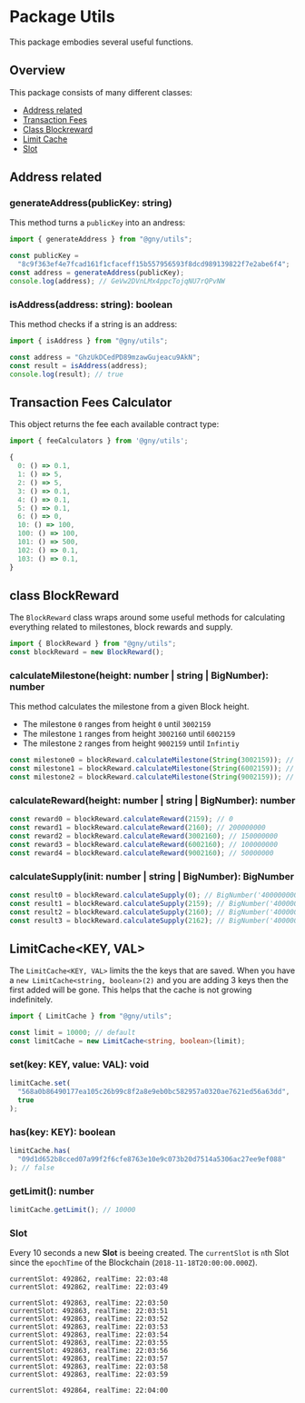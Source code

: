 # Package Utils

This package embodies several useful functions.

## Overview

This package consists of many different classes:

- [Address related](#address-related)
- [Transaction Fees](#transaction-fees-calculator)
- [Class Blockreward](#class-blockreward)
- [Limit Cache](#limit-cache-key-val)
- [Slot](#slot)

## Address related

### generateAddress(publicKey: string)

This method turns a `publicKey` into an andress:

```ts
import { generateAddress } from "@gny/utils";

const publicKey =
  "8c9f363ef4e7fcad161f1cfaceff15b557956593f8dcd989139822f7e2abe6f4";
const address = generateAddress(publicKey);
console.log(address); // GeVw2DVnLMx4ppcTojqNU7rQPvNW
```

### isAddress(address: string): boolean

This method checks if a string is an address:

```ts
import { isAddress } from "@gny/utils";

const address = "GhzUkDCedPD89mzawGujeacu9AkN";
const result = isAddress(address);
console.log(result); // true
```

## Transaction Fees Calculator

This object returns the fee each available contract type:

```ts
import { feeCalculators } from '@gny/utils';

{
  0: () => 0.1,
  1: () => 5,
  2: () => 5,
  3: () => 0.1,
  4: () => 0.1,
  5: () => 0.1,
  6: () => 0,
  10: () => 100,
  100: () => 100,
  101: () => 500,
  102: () => 0.1,
  103: () => 0.1,
}
```

## class BlockReward

The `BlockReward` class wraps around some useful methods for calculating everything related to milestones, block rewards and supply.

```ts
import { BlockReward } from "@gny/utils";
const blockReward = new BlockReward();
```

### calculateMilestone(height: number | string | BigNumber): number

This method calculates the milestone from a given Block height.

- The milestone `0` ranges from height `0` until `3002159`
- The milestone `1` ranges from height `3002160` until `6002159`
- The milestone `2` ranges from height `9002159` until `Infintiy`

```ts
const milestone0 = blockReward.calculateMilestone(String(3002159)); // 0
const milestone1 = blockReward.calculateMilestone(String(6002159)); // 1
const milestone2 = blockReward.calculateMilestone(String(9002159)); // 2
```

### calculateReward(height: number | string | BigNumber): number

```ts
const reward0 = blockReward.calculateReward(2159); // 0
const reward1 = blockReward.calculateReward(2160); // 200000000
const reward2 = blockReward.calculateReward(3002160); // 150000000
const reward3 = blockReward.calculateReward(6002160); // 100000000
const reward4 = blockReward.calculateReward(9002160); // 50000000
```

### calculateSupply(init: number | string | BigNumber): BigNumber

```ts
const result0 = blockReward.calculateSupply(0); // BigNumber('40000000000000000')
const result1 = blockReward.calculateSupply(2159); // BigNumber('40000000000000000')
const result2 = blockReward.calculateSupply(2160); // BigNumber('40000000200000000')
const result3 = blockReward.calculateSupply(2162); // BigNumber('40000000600000000')
```

## LimitCache\<KEY, VAL\>

The `LimitCache<KEY, VAL>` limits the the keys that are saved. When you have a `new LimitCache<string, boolean>(2)` and you are adding 3 keys then the first added will be gone. This helps that the cache is not growing indefinitely.

```ts
import { LimitCache } from "@gny/utils";

const limit = 10000; // default
const limitCache = new LimitCache<string, boolean>(limit);
```

### set(key: KEY, value: VAL): void

```ts
limitCache.set(
  "568a0b86490177ea105c26b99c8f2a8e9eb0bc582957a0320ae7621ed56a63dd",
  true
);
```

### has(key: KEY): boolean

```ts
limitCache.has(
  "09d1d652b8cced07a99f2f6cfe8763e10e9c073b20d7514a5306ac27ee9ef088"
); // false
```

### getLimit(): number

```ts
limitCache.getLimit(); // 10000
```

### Slot

Every 10 seconds a new **Slot** is beeing created. The `currentSlot` is `n`th Slot since the `epochTime` of the Blockchain (`2018-11-18T20:00:00.000Z`).

```
currentSlot: 492862, realTime: 22:03:48
currentSlot: 492862, realTime: 22:03:49

currentSlot: 492863, realTime: 22:03:50
currentSlot: 492863, realTime: 22:03:51
currentSlot: 492863, realTime: 22:03:52
currentSlot: 492863, realTime: 22:03:53
currentSlot: 492863, realTime: 22:03:54
currentSlot: 492863, realTime: 22:03:55
currentSlot: 492863, realTime: 22:03:56
currentSlot: 492863, realTime: 22:03:57
currentSlot: 492863, realTime: 22:03:58
currentSlot: 492863, realTime: 22:03:59

currentSlot: 492864, realTime: 22:04:00
```
